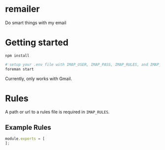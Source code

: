 remailer
========

Do smart things with my email


# Getting started

```bash
npm install

# setup your .env file with IMAP_USER, IMAP_PASS, IMAP_RULES, and IMAP_UID
foreman start
```

Currently, only works with Gmail.


# Rules

A path or url to a rules file is required in `IMAP_RULES`.

## Example Rules

```javascript
module.exports = [
];
```
